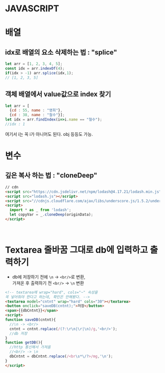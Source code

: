 # JAVASCRIPT

# 배열

## idx로 배열의 요소 삭제하는 법 : "splice"
```javascript
let arr = [1, 2, 3, 4, 5];
const idx = arr.indexOf(4);
if(idx > -1) arr.splice(idx,1);
// [1, 2, 3, 5]
```
## 객체 배열에서 value값으로 index 찾기
```javascript
let arr = [
  {cd : 55, name : "영희"},
  {cd : 38, name : "철수"}];
let idx = arr.findIndex(i=>i.name == "철수");
//idx : 1
```
여기서 i는 꼭 i가 아니어도 된다. obj 등등도 가능.
<br>

# 변수

## 깊은 복사 하는 법 : "cloneDeep"
```html
// cdn
<script src="https://cdn.jsdelivr.net/npm/lodash@4.17.21/lodash.min.js"></script>
<script src="lodash.js"></script>
<script src="//cdnjs.cloudflare.com/ajax/libs/underscore.js/1.5.2/underscore-min.js"></script>
<script>
  import * as _ from 'lodash';  
  let copyVar = _.cloneDeep(originData);
</script>
```
<br>

# Textarea 줄바꿈 그대로 db에 입력하고 출력하기
* db에 저장하기 전에 ```\n``` -> ```<br/>```로 변환,  <br>
  가져온 후 출력하기 전 ```<br/>``` -> ```\n``` 변환
```html
<!-- textarea에 wrap="hard", cols="~" 속성을
꼭 넣어줘야 한다고 하는데, 확인은 안해봤다. -->
<textarea model="cntnt" wrap="hard" cols="30"></textarea>
<button onclick="saveDB(cntnt);">저장</button>
<span>{{dbCntnt}}</span>
<script>
function saveDB(cntnt){
  //\n -> <br/>
  cntnt = cntnt.replace(/(?:\r\n|\r|\n)/g,'<br/>');
  //db 저장
}
function getDB(){
  //http 통신해서 가져옴
  //<br/> -> \n
  dbCntnt = dbCntnt.replace(/<br\s*\/?>/mg,'\n');
}
</script>
```

